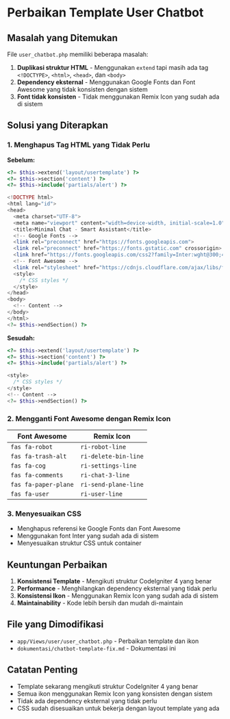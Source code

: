 # Perbaikan Template User Chatbot

## Masalah yang Ditemukan

File `user_chatbot.php` memiliki beberapa masalah:

1. **Duplikasi struktur HTML** - Menggunakan `extend` tapi masih ada tag `<!DOCTYPE>`, `<html>`, `<head>`, dan `<body>`
2. **Dependency eksternal** - Menggunakan Google Fonts dan Font Awesome yang tidak konsisten dengan sistem
3. **Font tidak konsisten** - Tidak menggunakan Remix Icon yang sudah ada di sistem

## Solusi yang Diterapkan

### 1. Menghapus Tag HTML yang Tidak Perlu

**Sebelum:**

```php
<?= $this->extend('layout/usertemplate') ?>
<?= $this->section('content') ?>
<?= $this->include('partials/alert') ?>

<!DOCTYPE html>
<html lang="id">
<head>
  <meta charset="UTF-8">
  <meta name="viewport" content="width=device-width, initial-scale=1.0">
  <title>Minimal Chat - Smart Assistant</title>
  <!-- Google Fonts -->
  <link rel="preconnect" href="https://fonts.googleapis.com">
  <link rel="preconnect" href="https://fonts.gstatic.com" crossorigin>
  <link href="https://fonts.googleapis.com/css2?family=Inter:wght@300;400;500;600;700&display=swap" rel="stylesheet">
  <!-- Font Awesome -->
  <link rel="stylesheet" href="https://cdnjs.cloudflare.com/ajax/libs/font-awesome/6.4.0/css/all.min.css">
  <style>
    /* CSS styles */
  </style>
</head>
<body>
  <!-- Content -->
</body>
</html>
<?= $this->endSection() ?>
```

**Sesudah:**

```php
<?= $this->extend('layout/usertemplate') ?>
<?= $this->section('content') ?>
<?= $this->include('partials/alert') ?>

<style>
  /* CSS styles */
</style>
<!-- Content -->
<?= $this->endSection() ?>
```

### 2. Mengganti Font Awesome dengan Remix Icon

| Font Awesome         | Remix Icon           |
| -------------------- | -------------------- |
| `fas fa-robot`       | `ri-robot-line`      |
| `fas fa-trash-alt`   | `ri-delete-bin-line` |
| `fas fa-cog`         | `ri-settings-line`   |
| `fas fa-comments`    | `ri-chat-3-line`     |
| `fas fa-paper-plane` | `ri-send-plane-line` |
| `fas fa-user`        | `ri-user-line`       |

### 3. Menyesuaikan CSS

- Menghapus referensi ke Google Fonts dan Font Awesome
- Menggunakan font Inter yang sudah ada di sistem
- Menyesuaikan struktur CSS untuk container

## Keuntungan Perbaikan

1. **Konsistensi Template** - Mengikuti struktur CodeIgniter 4 yang benar
2. **Performance** - Menghilangkan dependency eksternal yang tidak perlu
3. **Konsistensi Ikon** - Menggunakan Remix Icon yang sudah ada di sistem
4. **Maintainability** - Kode lebih bersih dan mudah di-maintain

## File yang Dimodifikasi

- `app/Views/user/user_chatbot.php` - Perbaikan template dan ikon
- `dokumentasi/chatbot-template-fix.md` - Dokumentasi ini

## Catatan Penting

- Template sekarang mengikuti struktur CodeIgniter 4 yang benar
- Semua ikon menggunakan Remix Icon yang konsisten dengan sistem
- Tidak ada dependency eksternal yang tidak perlu
- CSS sudah disesuaikan untuk bekerja dengan layout template yang ada
